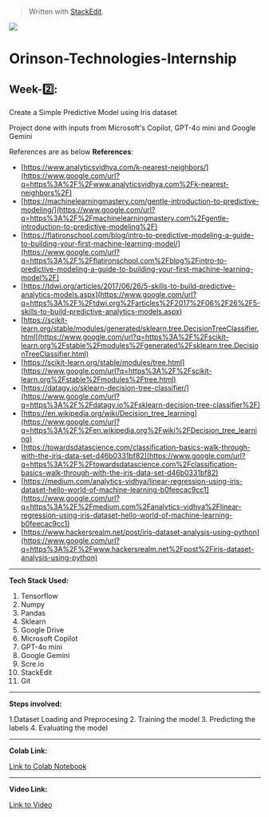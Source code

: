 ﻿


> Written with [StackEdit](https://stackedit.io/).
<img align="center" src="https://media.licdn.com/dms/image/v2/D4D0BAQE-K-DGUOJLfA/company-logo_200_200/company-logo_200_200/0/1723583895167/orinsontechnologies_logo?e=2147483647&v=beta&t=UMjMF0paVp2BOXZoO_NAwknwlcXtbMfDz83tedluJvs">

# Orinson-Technologies-Internship

## Week-2️⃣:

Create a Simple Predictive Model using Iris dataset

Project done with inputs from Microsoft's Copilot, GPT-4o mini and Google Gemini

References are as below
**References**:

 -  [https://www.analyticsvidhya.com/k-nearest-neighbors/](https://www.google.com/url?q=https%3A%2F%2Fwww.analyticsvidhya.com%2Fk-nearest-neighbors%2F)
 -  [https://machinelearningmastery.com/gentle-introduction-to-predictive-modeling/](https://www.google.com/url?q=https%3A%2F%2Fmachinelearningmastery.com%2Fgentle-introduction-to-predictive-modeling%2F)
 -  [https://flatironschool.com/blog/intro-to-predictive-modeling-a-guide-to-building-your-first-machine-learning-model/](https://www.google.com/url?q=https%3A%2F%2Fflatironschool.com%2Fblog%2Fintro-to-predictive-modeling-a-guide-to-building-your-first-machine-learning-model%2F)
 -  [https://tdwi.org/articles/2017/06/26/5-skills-to-build-predictive-analytics-models.aspx](https://www.google.com/url?q=https%3A%2F%2Ftdwi.org%2Farticles%2F2017%2F06%2F26%2F5-skills-to-build-predictive-analytics-models.aspx)
 -  [https://scikit-learn.org/stable/modules/generated/sklearn.tree.DecisionTreeClassifier.html](https://www.google.com/url?q=https%3A%2F%2Fscikit-learn.org%2Fstable%2Fmodules%2Fgenerated%2Fsklearn.tree.DecisionTreeClassifier.html)
 -  [https://scikit-learn.org/stable/modules/tree.html](https://www.google.com/url?q=https%3A%2F%2Fscikit-learn.org%2Fstable%2Fmodules%2Ftree.html)
 -  [https://datagy.io/sklearn-decision-tree-classifier/](https://www.google.com/url?q=https%3A%2F%2Fdatagy.io%2Fsklearn-decision-tree-classifier%2F)
 -  [https://en.wikipedia.org/wiki/Decision_tree_learning](https://www.google.com/url?q=https%3A%2F%2Fen.wikipedia.org%2Fwiki%2FDecision_tree_learning)
 -  [https://towardsdatascience.com/classification-basics-walk-through-with-the-iris-data-set-d46b0331bf82](https://www.google.com/url?q=https%3A%2F%2Ftowardsdatascience.com%2Fclassification-basics-walk-through-with-the-iris-data-set-d46b0331bf82)
 -  [https://medium.com/analytics-vidhya/linear-regression-using-iris-dataset-hello-world-of-machine-learning-b0feecac9cc1](https://www.google.com/url?q=https%3A%2F%2Fmedium.com%2Fanalytics-vidhya%2Flinear-regression-using-iris-dataset-hello-world-of-machine-learning-b0feecac9cc1)
 -  [https://www.hackersrealm.net/post/iris-dataset-analysis-using-python](https://www.google.com/url?q=https%3A%2F%2Fwww.hackersrealm.net%2Fpost%2Firis-dataset-analysis-using-python)
---


**Tech Stack Used:**
1. Tensorflow
2. Numpy
3. Pandas
4. Sklearn
5. Google Drive
6. Microsoft Copilot
7. GPT-4o mini
8. Google Gemini
9. Scre.io
10. StackEdit
11. Git
---

**Steps involved:**

 

 1.Dataset Loading and Preprocesing
 2. Training the model
 3. Predicting the labels
 4. Evaluating the model

---
**Colab Link:**

[Link to Colab Notebook](https://colab.research.google.com/drive/1fG_b4aBThADWb-koiW_CIY_vuqK50c4_?usp=sharing)

---
**Video Link:**

[Link to Video](https://youtu.be/F0-qDQVlix0)

 

